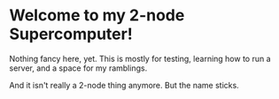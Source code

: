 # Welcome to my 2-node Supercomputer!

Nothing fancy here, yet. This is mostly for testing, learning how to run a
server, and a space for my ramblings.

And it isn't really a 2-node thing anymore. But the name sticks.
